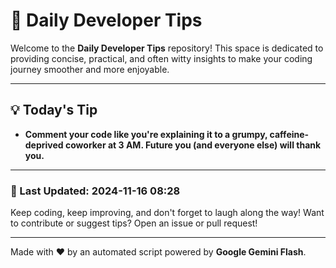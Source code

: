 
# 🌟 Daily Developer Tips

Welcome to the **Daily Developer Tips** repository! This space is dedicated to providing concise, practical, and often witty insights to make your coding journey smoother and more enjoyable.

---

## 💡 Today's Tip

- **Comment your code like you're explaining it to a grumpy, caffeine-deprived coworker at 3 AM.  Future you (and everyone else) will thank you.**

---

### 📅 Last Updated: 2024-11-16 08:28

Keep coding, keep improving, and don't forget to laugh along the way! Want to contribute or suggest tips? Open an issue or pull request!

---

Made with ❤️ by an automated script powered by **Google Gemini Flash**.
